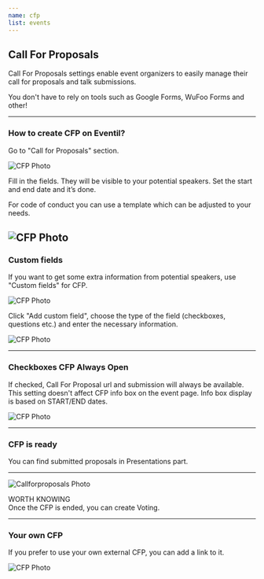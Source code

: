 ```yaml
---
name: cfp
list: events
---
```

<section>

## Call For Proposals

Call For Proposals settings enable event organizers to easily manage their call for proposals and talk submissions.

You don't have to rely on tools such as Google Forms, WuFoo Forms and other!

---

### How to create CFP on Eventil?

Go to "Call for Proposals" section.

![CFP Photo](/images/cfpsection.png)

Fill in the fields. They will be visible to your potential speakers. Set the start and end date and it’s done.

For code of conduct you can use a template which can be adjusted to your needs.

![CFP Photo](/images/coctemplate.png)
---

### Custom fields
If you want to get some extra information from potential speakers, use "Custom fields" for CFP.

![CFP Photo](/images/customfields.png)

Click "Add custom field", choose the type of the field (checkboxes, questions etc.) and enter the necessary information.

![CFP Photo](/images/fieldtype.png)

---

### Checkboxes CFP Always Open

If checked, Call For Proposal url and submission will always be available. This setting doesn't affect CFP info box on the event page. Info box display is based on START/END dates.

![CFP Photo](/images/box.png)

---

### CFP is ready

You can find submitted proposals in Presentations part.

---

![Callforproposals Photo](/images/cpv.png)

<article class="message is-warning">
  <div class="message-header">
    WORTH KNOWING
  </div>
  <div class="message-body">
    Once the CFP is ended, you can create Voting.
  </div>
</article>

---

### Your own CFP

If you prefer to use your own external CFP, you can add a link to it.

![CFP Photo](/images/box.png)
</section>
